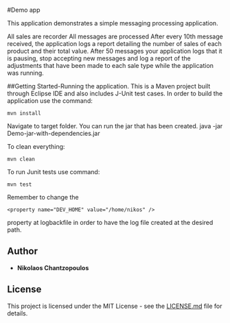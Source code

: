 #Demo app

This application demonstrates a simple messaging processing application.

All sales are recorder
All messages are processed
After every 10th message received, the application logs a report detailing the number
of sales of each product and their total value.
After 50 messages your application logs that it is pausing, stop accepting new
messages and log a report of the adjustments that have been made to each sale type while
the application was running.

##Getting Started-Running the application.
This is a Maven project built through Eclipse IDE and also includes J-Unit test cases.
In order to build the application use the command:

```
mvn install

```
Navigate to target folder. You can run the jar that has been created.
java -jar Demo-jar-with-dependencies.jar 

To clean everything:

```
mvn clean

```

To run Junit tests use command:

```
mvn test

```

Remember to change the 
```
<property name="DEV_HOME" value="/home/nikos" />
```

property at logbackfile in order to have the log file created at the desired path.


## Author
* **Nikolaos Chantzopoulos** 

## License

This project is licensed under the MIT License - see the [LICENSE.md](LICENSE.md) file for details.

